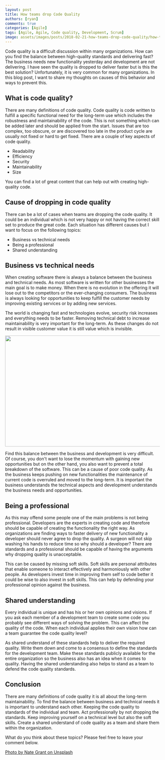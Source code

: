 ```yaml
---
layout: post
title: How teams drop Code Quality
authors: [ryan]
comments: true
categories: [Agile]
tags: [Agile, Agile, Code quality, Development, Scrum]
image: assets/images/posts/2018-02-21-how-teams-drop-code-quality/how-teams-drops-code-quality-feature-image.png
---
```

Code quality is a difficult discussion within many organizations. How can you find the balance between high-quality standards and delivering fast? The business needs new functionality yesterday and development are not delivering. I have seen the quality is dropped to deliver faster but is this the best solution? Unfortunately, it is very common for many organizations. In this blog post, I want to share my thoughts on causes of this behavior and ways to prevent this.

<!--more-->
<h2>What is code quality?</h2>
There are many definitions of code quality. Code quality is code written to fulfill a specific functional need for the long-term use which includes the robustness and maintainability of the code. This is not something which can be added later and should be applied from the start. Issues that are too complex, too obscure, or are discovered too late in the product cycle are usually not fixed or hard to get fixed. There are a couple of key aspects of code quality.
<ul>
 	<li>Readability</li>
 	<li>Efficiency</li>
 	<li>Security</li>
 	<li>Maintainability</li>
 	<li>Size</li>
</ul>
You can find a lot of great content that can help out with creating high-quality code.
<h2>Cause of dropping in code quality</h2>
There can be a lot of cases when teams are dropping the code quality. It could be an individual which is not very happy or not having the correct skill set to produce the great code. Each situation has different causes but I want to focus on the following topics:
<ul>
 	<li>Business vs technical needs</li>
 	<li>Being a professional</li>
 	<li>Shared understanding</li>
</ul>
<h2>Business vs technical needs</h2>
When creating software there is always a balance between the business and technical needs. As most software is written for other businesses the main goal is to make money. When there is no evolution in the offering it will lose out to the competitors or the ever-changing consumers. The business is always looking for opportunities to keep fulfill the customer needs by improving existing services or by adding new services.

The world is changing fast and technologies evolve, security risk increases and everything needs to be faster. Removing technical debt to increase maintainability is very important for the long-term. As these changes do not result in visible customer value it is still value which is invisible.

<a href="{{site.baseurl}}/assets/images/posts/2018-02-21-how-teams-drop-code-quality/visible-invisble-value.jpg"><img class="alignnone size-full wp-image-4161" src="{{site.baseurl}}/assets/images/posts/2018-02-21-how-teams-drop-code-quality/visible-invisble-value.jpg" alt="" width="532" height="360" /></a>

Find this balance between the business and development is very difficult. Of course, you don't want to lose the momentum with gaining new opportunities but on the other hand, you also want to prevent a total breakdown of the software. This can be a cause of poor code quality. As the business keeps pushing on new functionalities the maintenance of current code is overruled and moved to the long-term. It is important the business understands the technical aspects and development understands the business needs and opportunities.
<h2>Being a professional</h2>
As this may offend some people one of the main problems is not being professional. Developers are the experts in creating code and therefore should be capable of creating the functionality the right way. As organizations are finding ways to faster delivery of new functionality a developer should never agree to drop the quality. A surgeon will not skip washing his hands to reduce time so why should a developer? There are standards and a professional should be capable of having the arguments why dropping quality is unacceptable.

This can be caused by missing soft skills. Soft skills are personal attributes that enable someone to interact effectively and harmoniously with other people. As developers invest time in improving them self to code better it could be wise to also invest in soft skills. This can help by defending your professional opinion against the business.
<h2>Shared understanding</h2>
Every individual is unique and has his or her own opinions and visions. If you ask each member of a development team to create some code you probably see different ways of solving the problem. This can affect the quality of the code. When each individual applies their own vision how can a team guarantee the code quality level?

As shared understand of these standards help to deliver the required quality. Write them down and come to a consensus to define the standards for the development team. Make these standards publicly available for the entire organization so the business also has an idea when it comes to quality. Having the shared understanding also helps to stand as a team to defend the code quality standards.
<h2>Conclusion</h2>
There are many definitions of code quality it is all about the long-term maintainability. To find the balance between business and technical needs it is important to understand each other. Keeping the code quality to standards of the individual and team. Act professionally by not dropping the standards. Keep improving yourself on a technical level but also the soft skills. Create a shared understand of code quality as a team and share them within the organization.

What do you think about these topics? Please feel free to leave your comment below.

<span style="text-decoration: underline;">Photo by <a href="https://unsplash.com/photos/QQ9LainS6tI?utm_source=unsplash&amp;utm_medium=referral&amp;utm_content=creditCopyText">Nate Grant</a> on <a href="https://unsplash.com/search/photos/code?utm_source=unsplash&amp;utm_medium=referral&amp;utm_content=creditCopyText">Unsplash</a></span>
